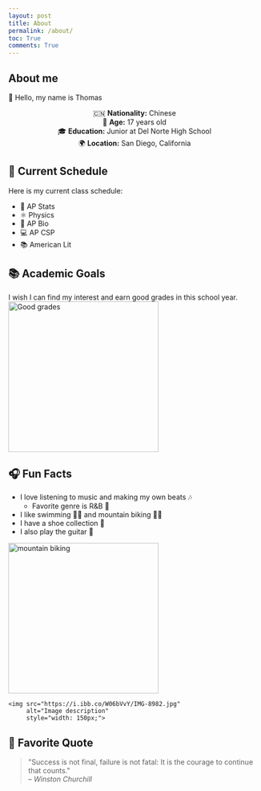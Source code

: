 ```yaml
---
layout: post
title: About
permalink: /about/
toc: True
comments: True
---
```


## About me
<p>👋 Hello, my name is Thomas</p>
<ul style="text-align: center; list-style-type: none; padding: 0;">
    <li>🇨🇳 <strong>Nationality:</strong> Chinese</li>
    <li>🎂 <strong>Age:</strong> 17 years old</li>
    <li>🎓 <strong>Education:</strong> Junior at Del Norte High School</li>
    <li>🌍 <strong>Location:</strong> San Diego, California</li>
</ul>

## 🎒 Current Schedule

Here is my current class schedule:

- 🧮 AP Stats
- ⚛️ Physics 
- 🧬 AP Bio
- 💻 AP CSP
- 📚 American Lit

## 📚 Academic Goals

I wish I can find my interest and earn good grades in this school year. 
<img src="https://www.lexercise.com/wp-content/uploads/2014/10/good-grades.png" alt="Good grades" width="300">

## 🎧 Fun Facts

- I love listening to music and making my own beats 🎶
    - Favorite genre is R&B 🎤
- I like swimming 🏊‍♂️ and mountain biking 🚵‍♂️
- I have a shoe collection 👟
- I also play the guitar 🎸

<div>
    <img src="https://t4.ftcdn.net/jpg/03/80/27/77/240_F_380277759_TyJdfn5MTNfFYsH6u7PWe4P7BRfSoFd7.jpg" 
         alt="mountain biking" 
         style="width: 300px;">
    
    <img src="https://i.ibb.co/W06bVvY/IMG-8982.jpg" 
         alt="Image description" 
         style="width: 150px;">
</div>

## 💬 Favorite Quote

<blockquote>
  "Success is not final, failure is not fatal: It is the courage to continue that counts."
  <footer>– <cite>Winston Churchill</cite></footer>
</blockquote>
